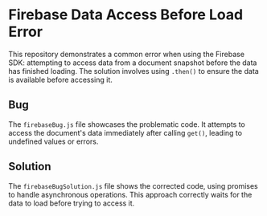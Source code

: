 # Firebase Data Access Before Load Error

This repository demonstrates a common error when using the Firebase SDK: attempting to access data from a document snapshot before the data has finished loading.  The solution involves using `.then()` to ensure the data is available before accessing it.

## Bug
The `firebaseBug.js` file showcases the problematic code. It attempts to access the document's data immediately after calling `get()`, leading to undefined values or errors.

## Solution
The `firebaseBugSolution.js` file shows the corrected code, using promises to handle asynchronous operations. This approach correctly waits for the data to load before trying to access it.
